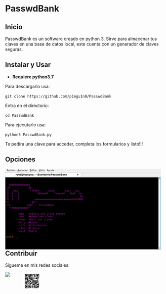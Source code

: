 # PasswdBank

## Inicio
PasswdBank es un software creado en python 3.
Sirve para almacenar tus claves en una base de datos local,
este cuenta con un generador de claves seguras.

## Instalar y Usar
- **Requiere python3.7**

Para descargarlo usa:

`git clone https://github.com/p1ngu1n0/PasswdBank`

Entra en el directorio:

`cd PasswdBank`

Para ejecutarlo usa:

`python3 PasswdBank.py`

Te pedira una clave para acceder, completa los formularios y listo!!!

## Opciones

<img  width="720px" src="https://github.com/p1ngu1n0/PasswdBank/blob/master/img/img1.png" align="left"/>
		
## Contribuir
Sigueme en mis redes sociales:

<a href="https://www.instagram.com/_p1ngu1n0_/" target="_blank"><img  width="58" src="https://image.flaticon.com/icons/png/512/109/109404.png" align="left"/>
</p></a>
<img  width="58" src="https://github.com/p1ngu1n0/PasswdBank/blob/master/img/qr.png" align="left"/>

